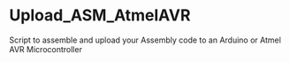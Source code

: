 # Upload_ASM_AtmelAVR
Script to assemble and upload your Assembly code to an Arduino or Atmel AVR Microcontroller
